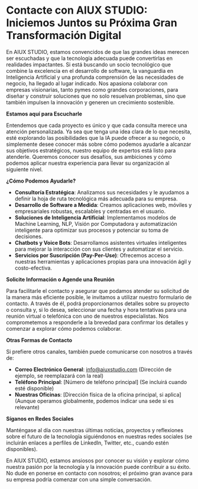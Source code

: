 # Contacte con AIUX STUDIO: Iniciemos Juntos su Próxima Gran Transformación Digital

En AIUX STUDIO, estamos convencidos de que las grandes ideas merecen ser escuchadas y que la tecnología adecuada puede convertirlas en realidades impactantes. Si está buscando un socio tecnológico que combine la excelencia en el desarrollo de software, la vanguardia en Inteligencia Artificial y una profunda comprensión de las necesidades de negocio, ha llegado al lugar indicado. Nos apasiona colaborar con empresas visionarias, tanto pymes como grandes corporaciones, para diseñar y construir soluciones que no solo resuelvan problemas, sino que también impulsen la innovación y generen un crecimiento sostenible.

**Estamos aquí para Escucharle**

Entendemos que cada proyecto es único y que cada consulta merece una atención personalizada. Ya sea que tenga una idea clara de lo que necesita, esté explorando las posibilidades que la IA puede ofrecer a su negocio, o simplemente desee conocer más sobre cómo podemos ayudarle a alcanzar sus objetivos estratégicos, nuestro equipo de expertos está listo para atenderle. Queremos conocer sus desafíos, sus ambiciones y cómo podemos aplicar nuestra experiencia para llevar su organización al siguiente nivel.

**¿Cómo Podemos Ayudarle?**

*   **Consultoría Estratégica**: Analizamos sus necesidades y le ayudamos a definir la hoja de ruta tecnológica más adecuada para su empresa.
*   **Desarrollo de Software a Medida**: Creamos aplicaciones web, móviles y empresariales robustas, escalables y centradas en el usuario.
*   **Soluciones de Inteligencia Artificial**: Implementamos modelos de Machine Learning, NLP, Visión por Computadora y automatización inteligente para optimizar sus procesos y potenciar su toma de decisiones.
*   **Chatbots y Voice Bots**: Desarrollamos asistentes virtuales inteligentes para mejorar la interacción con sus clientes y automatizar el servicio.
*   **Servicios por Suscripción (Pay-Per-Use)**: Ofrecemos acceso a nuestras herramientas y aplicaciones propias para una innovación ágil y costo-efectiva.

**Solicite Información o Agende una Reunión**

Para facilitarle el contacto y asegurar que podamos atender su solicitud de la manera más eficiente posible, le invitamos a utilizar nuestro formulario de contacto. A través de él, podrá proporcionarnos detalles sobre su proyecto o consulta y, si lo desea, seleccionar una fecha y hora tentativas para una reunión virtual o telefónica con uno de nuestros especialistas. Nos comprometemos a responderle a la brevedad para confirmar los detalles y comenzar a explorar cómo podemos colaborar.

**Otras Formas de Contacto**

Si prefiere otros canales, también puede comunicarse con nosotros a través de:

*   **Correo Electrónico General**: [info@aiuxstudio.com](mailto:info@aiuxstudio.com) (Dirección de ejemplo, se reemplazará con la real)
*   **Teléfono Principal**: [Número de teléfono principal] (Se incluirá cuando esté disponible)
*   **Nuestras Oficinas**: [Dirección física de la oficina principal, si aplica] (Aunque operamos globalmente, podemos indicar una sede si es relevante)

**Síganos en Redes Sociales**

Manténgase al día con nuestras últimas noticias, proyectos y reflexiones sobre el futuro de la tecnología siguiéndonos en nuestras redes sociales (se incluirán enlaces a perfiles de LinkedIn, Twitter, etc., cuando estén disponibles).

En AIUX STUDIO, estamos ansiosos por conocer su visión y explorar cómo nuestra pasión por la tecnología y la innovación puede contribuir a su éxito. No dude en ponerse en contacto con nosotros; el próximo gran avance para su empresa podría comenzar con una simple conversación.
